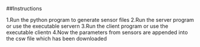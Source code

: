 ##Instructions


1.Run the python program to generate sensor files
2.Run the server program or use the executable servern
3.Run the client program or use the executable clientn
4.Now the parameters from sensors are appended into the csw file which has been downloaded
